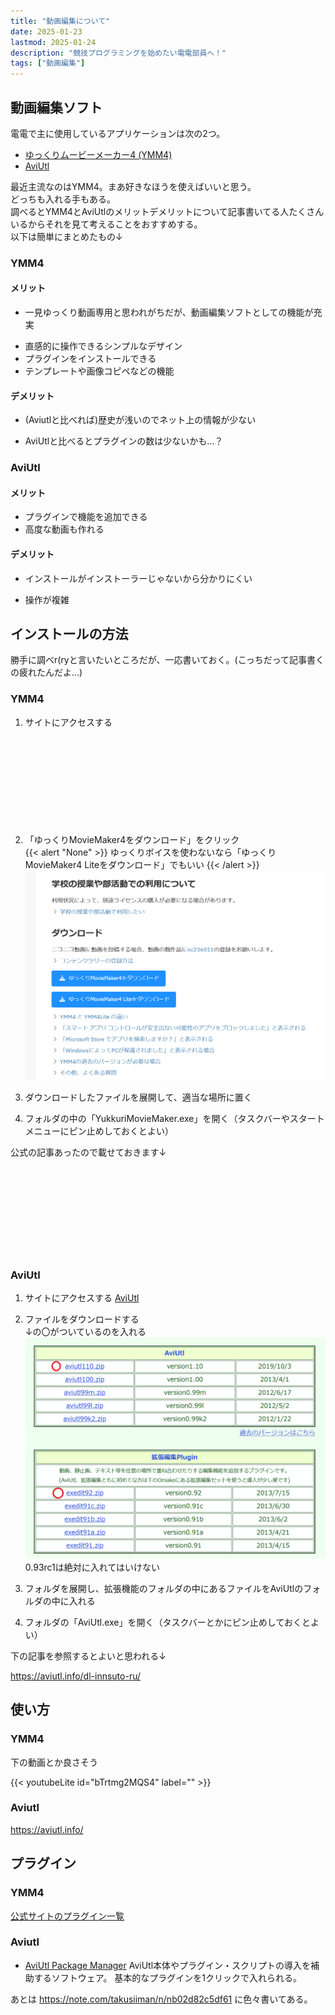 ```yaml
---
title: "動画編集について"
date: 2025-01-23
lastmod: 2025-01-24
description: "競技プログラミングを始めたい電電部員へ！"
tags: ["動画編集"]
---
```


## 動画編集ソフト
電電で主に使用しているアプリケーションは次の2つ。

- [ゆっくりムービーメーカー4 (YMM4)](https://manjubox.net/ymm4/)
- [AviUtl](https://spring-fragrance.mints.ne.jp/aviutl/)

最近主流なのはYMM4。まあ好きなほうを使えばいいと思う。<br>
どっちも入れる手もある。<br>
調べるとYMM4とAviUtlのメリットデメリットについて記事書いてる人たくさんいるからそれを見て考えることをおすすめする。<br><!-- その記事貼って… -->
以下は簡単にまとめたもの↓

### YMM4

#### メリット
- 一見ゆっくり動画専用と思われがちだが、動画編集ソフトとしての機能が充実<br>
<!-- - 画質がいい<br> -->
- 直感的に操作できるシンプルなデザイン
- プラグインをインストールできる
- テンプレートや画像コピペなどの機能

#### デメリット

- (Aviutlと比べれば)歴史が浅いのでネット上の情報が少ない<br>
<!-- - インストールがインストーラーじゃないから分かりにくい←両方同じなら書かなくていいと<br> -->
- AviUtlと比べるとプラグインの数は少ないかも…？

### AviUtl

#### メリット
- プラグインで機能を追加できる<br>
- 高度な動画も作れる<br>
<!-- - 画像も作れる←YMM4でもできます -->

#### デメリット
- インストールがインストーラーじゃないから分かりにくい<br>
<!-- - 画質がそうでもない←設定変えればFHDも読み込めたはず<br> -->
- 操作が複雑

## インストールの方法
勝手に調べr(ryと言いたいところだが、一応書いておく。(こっちだって記事書くの疲れたんだよ…)

### YMM4
1. サイトにアクセスする
<div class="iframely-embed"><div class="iframely-responsive" style="height: 140px; padding-bottom: 0;"><a href="https://manjubox.net/ymm4/" data-iframely-url="//cdn.iframe.ly/api/iframe?url=https%3A%2F%2Fmanjubox.net%2Fymm4%2F&key=b9b9b5c9e15cf48ae344d4a4438ad2f5"></a></div></div><script async src="//cdn.iframe.ly/embed.js" charset="utf-8"></script>

2. 「ゆっくりMovieMaker4をダウンロード」をクリック<br>
{{< alert "None" >}}
ゆっくりボイスを使わないなら「ゆっくりMovieMaker4 Liteをダウンロード」でもいい
{{< /alert >}}
![実際の画面](img/img1.png)

3. ダウンロードしたファイルを展開して、適当な場所に置く<br>

4. フォルダの中の「YukkuriMovieMaker.exe」を開く（タスクバーやスタートメニューにピン止めしておくとよい）<br>

公式の記事あったので載せておきます↓
<div class="iframely-embed"><div class="iframely-responsive" style="height: 140px; padding-bottom: 0;"><a href="https://manjubox.net/ymm4/faq/startup_trouble/install/" data-iframely-url="//cdn.iframe.ly/api/iframe?url=https%3A%2F%2Fmanjubox.net%2Fymm4%2Ffaq%2Fstartup_trouble%2Finstall%2F&key=b9b9b5c9e15cf48ae344d4a4438ad2f5"></a></div></div><script async src="//cdn.iframe.ly/embed.js" charset="utf-8"></script>

### AviUtl
1. サイトにアクセスする
[AviUtl](https://spring-fragrance.mints.ne.jp/aviutl/)

2. ファイルをダウンロードする<br>
↓の〇がついているのを入れる
![実際の画面](img/img2.png)
0.93rc1は絶対に入れてはいけない

3. フォルダを展開し、拡張機能のフォルダの中にあるファイルをAviUtlのフォルダの中に入れる<br>

4. フォルダの「AviUtl.exe」を開く（タスクバーとかにピン止めしておくとよい）<br>

下の記事を参照するとよいと思われる↓

https://aviutl.info/dl-innsuto-ru/

## 使い方

### YMM4
下の動画とか良さそう

{{< youtubeLite id="bTrtmg2MQS4" label="" >}}

### Aviutl

https://aviutl.info/

## プラグイン

### YMM4

[公式サイトのプラグイン一覧](https://manjubox.net/ymm4/faq/plugin/list/)

### Aviutl

- [AviUtl Package Manager](https://team-apm.github.io/apm/)
AviUtl本体やプラグイン・スクリプトの導入を補助するソフトウェア。
基本的なプラグインを1クリックで入れられる。

あとは
https://note.com/takusiiman/n/nb02d82c5df61
に色々書いてある。